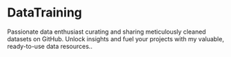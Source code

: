 # DataTraining
Passionate data enthusiast curating and sharing meticulously cleaned datasets on GitHub. Unlock insights and fuel your projects with my valuable, ready-to-use data resources..

